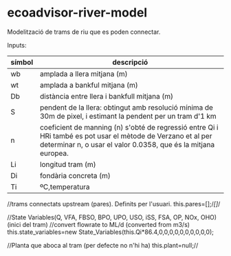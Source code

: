 # ecoadvisor-river-model

Modelització de trams de riu que es poden connectar.

Inputs:

|símbol|descripció|
|------|----------|
|wb | amplada a llera mitjana (m) |
|wt | amplada a bankful mitjana (m) |
|Db | distància entre llera i bankfull mitjana (m) |
|S  | pendent de la llera: obtingut amb resolució mínima de 30m de pixel, i estimant la pendent per un tram d'1 km |
|n  | coeficient de manning (n) s'obté de regressió entre Qi i HRi també es pot usar el mètode de Verzano et al per determinar n, o usar el valor 0.0358, que és la mitjana europea. |
|Li | longitud tram (m) |
|Di | fondària concreta (m) |
|Ti | ºC,temperatura |

//trams connectats upstream (pares). Definits per l'usuari.
this.pares=[];/*[<Tram>]*/

//State Variables(Q, VFA, FBSO, BPO, UPO, USO, iSS, FSA, OP, NOx, OHO) (inici del tram)
//convert flowrate to ML/d (converted from m3/s)
this.state_variables=new State_Variables(this.Qi*86.4,0,0,0,0,0,0,0,0,0,0);

//Planta que aboca al tram (per defecte no n'hi ha)
this.plant=null;//<Plant>
